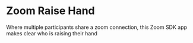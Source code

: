 # Zoom Raise Hand
Where multiple participants share a zoom connection, this Zoom SDK app makes clear who is raising their hand
